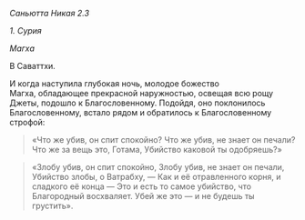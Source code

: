 *Саньютта Никая 2\.3*

*1\. Сурия*

*Магха*

В Саваттхи\.

И когда наступила глубокая ночь, молодое божество Магха, обладающее прекрасной наружностью, освещая всю рощу Джеты, подошло к Благословенному\. Подойдя, оно поклонилось Благословенному, встало рядом и обратилось к Благословенному строфой:

> «Что же убив, он спит спокойно?
> Что же убив, не знает он печали?
> Что же за вещь это, Готама,
> Убийство каковой ты одобряешь?»

> «Злобу убив, он спит спокойно,
> Злобу убив, не знает он печали,
> Убийство злобы, о Ватрабху, —
> Как и её отравленного корня, и сладкого её конца —
> Это и есть то самое убийство, что Благородный восхваляет\.
> Убей же это — и не будешь ты грустить»\.

